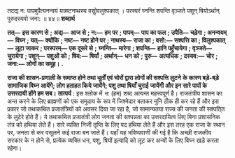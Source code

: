  

तदद्य न: पापमुपैत्यनन्वयं यन्नष्टनाथस्य वसोॢवलुश्पकात् । परस्परं घ्नन्ति शपन्ति वृञ्जते पशून् षियोऽर्थान् पुरुदस्यवो जना: ॥ ४४॥ **शब्दार्थ** 

**तत्—** **इस कारण से** **; अद्य—** **आज से** **; न:—** **हम पर** **; पापम्—** **पाप का फल** **; उपैति—** **चढ़ेगा** **; अनन्वयम्—** **विघ्न** **; यत्—** **क्योंकि** **; नष्ट—** **नष्ट होने पर** **; नाथस्य—** **राजा का** **; वसो:—** **सश्पत्ति का** **; विलुश्पकात्—** **लूटा जाकर** **; परस्परम्—** **एक दूसरे से** **;** **घ्नन्ति—** **मारेगा** **; शपन्ति—** **हानि पहुँचायेगा** **; वृञ्जते—** **चुरायेगा** **; पशून्—** **पशुओं को** **; षिय:—** **षिर्यां** **; अर्थान्—** **धन को** **; पुरु—** **अत्यधिक** **; दस्यव:—** **चोर** **; जना:—** **लोगों का समूह।** **.** 

**राजा की शासन-प्रणाली के समाप्त होने तथा धूर्तों एवं चोरों द्वारा लोगों की सश्पत्ति लुटने** **के कारण बड़े-बड़े सामाजिक विघ्न आयेंगे; लोग हताहत किये जायेंगे; पशु तथा षियाँ चुराई** **जायेंगी और इन सारे पापों के उत्तरदायी होंगे हम सब।** **तात्पर्य** : इस श्लोक में *न:* (हम) शब्द अत्यन्त महत्त्वपूर्ण है। राजतंत्रीय शासन का अन्त करने के लिए ब्राह्मणों को एक समुदाय के रूप में जिश्मेदार बताकर मुनि ठीक ही कर रहे हैं और इस प्रकार जो तथाकथित प्रजातंत्रियों को अवसर दिया जा रहा है, जो सामान्यतया राज्य की जनता की सश्पति्त के लुटेरे होते हैं। ये तथाकथित प्रजातंत्री लोग जनता की सश्पन्नता का उत्तरदायित्व लिए बिना प्रशासनिक तंत्र को हथिया लेते हैं। सारे व्यक्ति निजी तृप्ति के लिए पद हथिया लेते हैं और इस तरह एक राजा के स्थान पर, जनता से कर वसूलने कई राजा बन जाते हैं। यहाँ यह भविष्यवाणी की गई है कि अच्छी राजकीय सरकार के न होने से, प्रत्येक व्यक्ति धन, पशु, षियों इत्यादि को लूट कर अन्यों के लिए विघ्न खड़े करता रहेगा। 